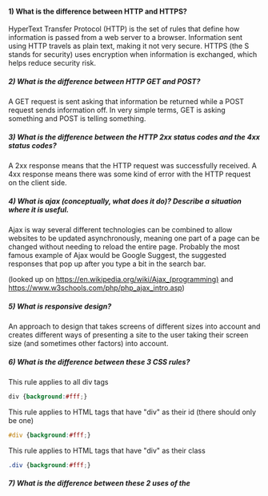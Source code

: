 #### 1) What is the difference between HTTP and HTTPS?

HyperText Transfer Protocol (HTTP) is the set of rules that define how information is passed from a web server to a browser. Information sent using HTTP travels as plain text, making it not very secure. HTTPS (the S stands for security) uses encryption when information is exchanged, which helps reduce security risk.

##### 2) What is the difference between HTTP GET and POST?

A GET request is sent asking that information be returned while a POST request sends information off. In very simple terms, GET is asking something and POST is telling something.

##### 3) What is the difference between the HTTP 2xx status codes and the 4xx status codes?

A 2xx response means that the HTTP request was successfully received. A 4xx response means there was some kind of error with the HTTP request on the client side.

##### 4) What is ajax (conceptually, what does it do)? Describe a situation where it is useful.

Ajax is way several different technologies can be combined to allow websites to be updated asynchronously, meaning one part of a page can be changed without needing to reload the entire page. Probably the most famous example of Ajax would be Google Suggest, the suggested responses that pop up after you type a bit in the search bar.

(looked up on https://en.wikipedia.org/wiki/Ajax_(programming) and https://www.w3schools.com/php/php_ajax_intro.asp)

##### 5) What is responsive design?

An approach to design that takes screens of different sizes into account and creates different ways of presenting a site to the user taking their screen size (and sometimes other factors) into account.

##### 6) What is the difference between these 3 CSS rules?

This rule applies to all div tags
```css
div {background:#fff;}
```
This rule applies to HTML tags that have "div" as their id (there should only be one)
```css
#div {background:#fff;}
```
This rule applies to HTML tags that have "div" as their class
```css
.div {background:#fff;}
```

##### 7) What is the difference between these 2 uses of the <script> tag?

```HTML
<script src="http://example.com/whatever.js"></script>
```
```HTML
<script>var whatever = true</script>
```
The first script tag references an external javascript file (whatever.js). The second is an "inline script," telling the browser to interpret "var whatever = true" as a script and not HTML.

##### 8) What is the difference between these two javascript snippets?

```javascript
var x = function() {
return 1+1;
}();
```

```javascript
var y = function() {
return 1+1;
};
```

The first snippet has a self-referential function call just before the final semicolon where the second doesn't. That means `x` will invoke the function and return `2` but to invoke the function associated with `y`, you'd have to use `y()`.

## Practical
---

##### 1. Write HTML/CSS to draw the following scene (inline css is fine if you want):
#####  &nbsp;&nbsp;&nbsp;&nbsp;&nbsp;&nbsp;a. One red box, 200x200 pixels

#####  &nbsp;&nbsp;&nbsp;&nbsp;&nbsp;&nbsp;b. One blue box, 200x200 pixels

#####  &nbsp;&nbsp;&nbsp;&nbsp;&nbsp;&nbsp;c. One green box, 100x100 pixels

#####  &nbsp;&nbsp;&nbsp;&nbsp;&nbsp;&nbsp;d. The green box should be centered inside the red box

#####  &nbsp;&nbsp;&nbsp;&nbsp;&nbsp;&nbsp;e. The red and blue boxes should not overlap

```HTML
<!DOCTYPE HTML>
<HTML>
  <head>
    <meta charset="UTF-8">
    <title>Boxes</title>
    <style>
      .box-200 { height: 200px; width: 200px;}
      .box-100 { height: 100px; width: 100px;}
      .red { background-color: red;
        display: flex;
        justify-content: center;
        align-items: center;
      }
      .green { background-color: green;}
      .blue { background-color: blue;}
  </style>
  </head>
  <body>
    <div class="box-200 red">
    <div class="box-100 green"></div>
    </div>
    <div class="box-200 blue"></div>
  </body>
</HTML>
```

##### 2. You have started an analytics company with the domain "hashtag-analytics.com". You provide this tracking pixel for your customers to place on their websites. By summing the number of times the pixel was loaded, you calculate the number of visitors to each site.

```html
<img src="http://hashtag-analytics.com/12345/pixel.gif" width="1" height="1" />
```

##### As it stands, this pixel has a problem because it will be cached by the browser.

##### a. Why is caching a problem for the analytics company?

When the user visits a site, their browser will get the HTML page from the server, then check the cache to see if it contains our pixel image. If it does, it will load the image from the cache instead of loading it from the server.

##### b. How could you prevent browser caching? (use any technique(s) you want)

This subject is completely unfamiliar to me so forgive me if this isn't 100% technically accurate:
The browser can be "tricked" into thinking the image is a file different from the one in the cache by adding a unique parameter to the end of the image URL each time the site is loaded. A simple way to do this would be with by adding a timestamp to the image source with something like this in your javascript:

```javascript
const editSrc = () => {
let dateTime = new Date().getTime();
document.getElementById('pixel').src += '?' + dateTime;
};
```

Another method might be to add the header Cache-Control: no-store to the HTTP request for the image. I would have to do more research on how to properly do this before I could give a confident response about how it works exactly.

(Looked up several stack overflow questions as well as the MDN and W3 schools entries on Cache-Control)

##### c. What will happen if the customer's website is served over HTTPS? How could you modify the tracking pixel to fix that?

Instead of using `http://hashtag-analytics.etc...` for the image source, a protocol-relative URL could be used, ie. `//hashtag-analytics.etc...`

(looked up here https://support.google.com/tagmanager/forum/AAAAnP_FwdIgr8q46Fpy5c/?hl=en&gpf=d/topic/tag-manager/gr8q46Fpy5c and here https://www.paulirish.com/2010/the-protocol-relative-url/)

#### d. List some information the tracking company would collect (ex. IP address)

In addition to the IP address and the number of times a site is visited:

- Unique site views based on the IP address
- A general idea of a user's location
- The type of device and operating system the user is using
- Which pages the user visits on the site
- How long the user spends on each page
- Where the user clicks
- How they scroll
- Whether or not and for how long the user plays audio or video on the site

#### e. List some additional information (if any) that could be collected if a `<script>` tag is used instead of an `<img>` tag.

- User's searched keywords
- Browser plugins
- Screen resolution

(looked up here https://nativeads.com/blog/conversion-tracking-implementation/)

#### 3. Harder!
#### The following image tag appears somewhere on some webpage. The rest of the page is valid HTML, but otherwise unknown.

```html
<img id="myimage" src="http://hashtag-analytics.com/myimage.jpg" width="300" height="250"/>
```

#### Write CODE in plain javascript to do the following (jQuery is fine too, if you prefer):

#### Every 2 seconds:
#### &nbsp;&nbsp;&nbsp;- &nbsp;&nbsp;&nbsp;Check whether the image is viewable **
#### &nbsp;&nbsp;&nbsp;- &nbsp;&nbsp;&nbsp;If yes, write visible to the console (that is, window.console)
#### &nbsp;&nbsp;&nbsp;- &nbsp;&nbsp;&nbsp;If no, do nothing

#### ** the image is viewable if any part of it appears on the screen (so if the image is entirely above or below the viewport, then the user cannot see it, so it is not considered "viewable"). You can ignore horizontal bounds checking.

```javascript
const isVisible = () => {
  let img = document.getElementById('myimage');
  let top = img.getBoundingClientRect().top;
  let bottom = img.getBoundingClientRect().bottom;

  if (
    bottom >= 0 &&
    top <= (window.innerHeight && document.documentElement.clientHeight)
  ) {
    console.log('visible');
  }
  setTimeout(isVisible, 2000);
};

isVisible();
```

(modified this code https://gomakethings.com/how-to-test-if-an-element-is-in-the-viewport-with-vanilla-javascript/)
